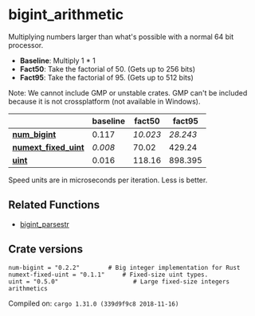 # bigint_arithmetic
Multiplying numbers larger than what's possible with a normal 64 bit processor.

* **Baseline**: Multiply 1 * 1
* **Fact50**: Take the factorial of 50. (Gets up to 256 bits)
* **Fact95**: Take the factorial of 95. (Gets up to 512 bits)

Note: We cannot include GMP or unstable crates. GMP can't be included because it is not crossplatform (not available in Windows).

| | baseline | fact50 | fact95 |
| --- | --- | --- | --- |
| **[num_bigint](https://crates.io/crates/num_bigint)** | 0.117 | *10.023* | *28.243* |
| **[numext_fixed_uint](https://crates.io/crates/numext_fixed_uint)** | *0.008* | 70.02 | 429.24 |
| **[uint](https://crates.io/crates/uint)** | 0.016 | 118.16 | 898.395 |

Speed units are in microseconds per iteration. Less is better.

## Related Functions

* [bigint_parsestr](../bigint_parsestr)

## Crate versions

    num-bigint = "0.2.2"        # Big integer implementation for Rust
    numext-fixed-uint = "0.1.1"     # Fixed-size uint types.
    uint = "0.5.0"                     # Large fixed-size integers arithmetics

Compiled on: `cargo 1.31.0 (339d9f9c8 2018-11-16)`